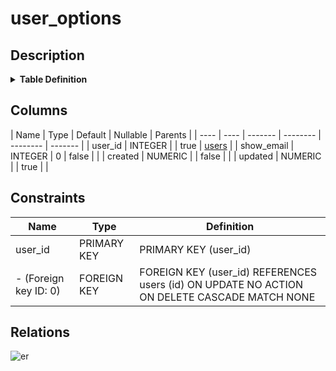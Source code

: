# user_options

## Description

<details>
<summary><strong>Table Definition</strong></summary>

```sql
CREATE TABLE user_options (
  user_id INTEGER PRIMARY KEY,
  show_email INTEGER NOT NULL DEFAULT 0,
  created NUMERIC NOT NULL,
  updated NUMERIC,
  CONSTRAINT user_options_user_id_fk FOREIGN KEY(user_id) REFERENCES users(id) MATCH NONE ON UPDATE NO ACTION ON DELETE CASCADE
)
```

</details>

## Columns

| Name | Type | Default | Nullable |  Parents |
| ---- | ---- | ------- | -------- | -------- | ------- |
| user_id | INTEGER |  | true | [users](users.md) |
| show_email | INTEGER | 0 | false |  |
| created | NUMERIC |  | false |  |
| updated | NUMERIC |  | true |  |

## Constraints

| Name | Type | Definition |
| ---- | ---- | ---------- |
| user_id | PRIMARY KEY | PRIMARY KEY (user_id) |
| - (Foreign key ID: 0) | FOREIGN KEY | FOREIGN KEY (user_id) REFERENCES users (id) ON UPDATE NO ACTION ON DELETE CASCADE MATCH NONE |

## Relations

![er](user_options.svg)
